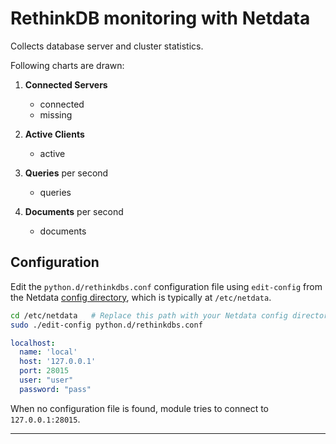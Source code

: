 <!--
title: "RethinkDB monitoring with Netdata"
custom_edit_url: "https://github.com/netdata/netdata/edit/master/collectors/python.d.plugin/rethinkdbs/README.md"
sidebar_label: "RethinkDB"
learn_status: "Published"
learn_topic_type: "References"
learn_rel_path: "Integrations/Monitoring/Databases"
-->

# RethinkDB monitoring with Netdata

Collects database server and cluster statistics.

Following charts are drawn:

1. **Connected Servers**

    - connected
    - missing

2. **Active Clients**

    - active

3. **Queries** per second

    - queries

4. **Documents** per second

    - documents

## Configuration

Edit the `python.d/rethinkdbs.conf` configuration file using `edit-config` from the
Netdata [config directory](https://github.com/netdata/netdata/blob/master/docs/configure/nodes.md), which is typically
at `/etc/netdata`.

```bash
cd /etc/netdata   # Replace this path with your Netdata config directory, if different
sudo ./edit-config python.d/rethinkdbs.conf
```

```yaml
localhost:
  name: 'local'
  host: '127.0.0.1'
  port: 28015
  user: "user"
  password: "pass"
```

When no configuration file is found, module tries to connect to `127.0.0.1:28015`.

---


